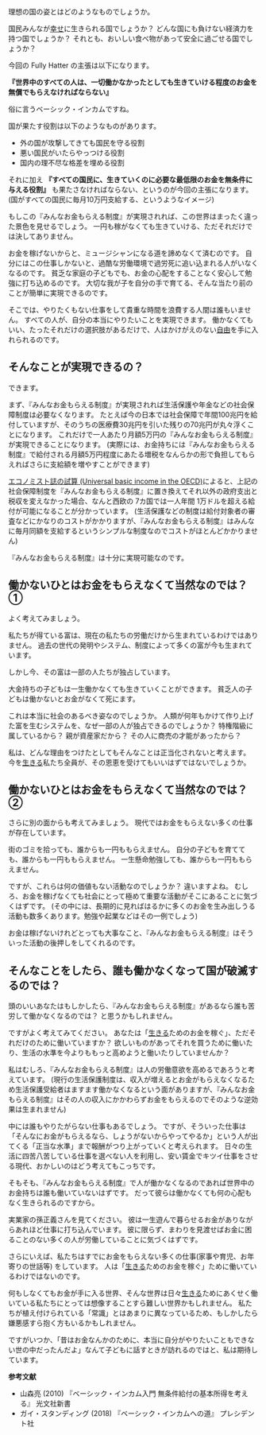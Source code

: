 
理想の国の姿とはどのようなものでしょうか。

国民みんなが[幸せ](/world/your-goal)に生きられる国でしょうか？
どんな国にも負けない経済力を持つ国でしょうか？
それとも、おいしい食べ物があって安全に過ごせる国でしょうか？

今回の Fully Hatter の主張は以下になります。

**『世界中のすべての人は、一切働かなかったとしても生きていける程度のお金を無償でもらえなければならない』**

俗に言うベーシック・インカムですね。

国が果たす役割は以下のようなものがあります。
- 外の国が攻撃してきても国民を守る役割
- 悪い国民がいたらやっつける役割
- 国内の理不尽な格差を埋める役割

それに加え **『すべての国民に、生きていくのに必要な最低限のお金を無条件に与える役割』** も果たさなければならない、というのが今回の主張になります。
(国がすべての国民に毎月10万円支給する、というようなイメージ)

もしこの『みんなお金もらえる制度』が実現されれば、この世界はまったく違った景色を見せるでしょう。
一円も稼がなくても生きていける、ただそれだけでは決してありません。

お金を稼げないからと、ミュージシャンになる道を諦めなくて済むのです。
自分にはこの仕事しかないと、過酷な労働環境で過労死に追い込まれる人がいなくなるのです。
貧乏な家庭の子どもでも、お金の心配をすることなく安心して勉強に打ち込めるのです。
大切な我が子を自分の手で育てる、そんな当たり前のことが簡単に実現できるのです。

そこでは、やりたくもない仕事をして貴重な時間を浪費する人間は誰もいません。
すべての人が、自分の本当にやりたいことを実現できます。
働かなくてもいい、たったそれだけの選択肢があるだけで、人はかけがえのない[自由](/world/freedom)を手に入れられるのです。


## そんなことが実現できるの？
できます。

まず、『みんなお金もらえる制度』が実現されれば生活保護や年金などの社会保障制度は必要なくなります。
たとえば今の日本では社会保障で年間100兆円を給付していますが、そのうちの医療費30兆円を引いた残りの70兆円が丸々浮くことになります。
これだけで一人あたり月額5万円の『みんなお金もらえる制度』が実現できることになります。
(実際には、お金持ちには『みんなお金もらえる制度』で給付される月額5万円程度にあたる増税をなんらかの形で負担してもらえればさらに支給額を増やすことができます)

[エコノミスト誌の試算 (Universal basic income in the OECD)](https://www.economist.com/blogs/graphicdetail/2016/06/daily-chart-1)によると、上記の社会保障制度を『みんなお金もらえる制度』に置き換えてそれ以外の政府支出と税収を変えなかった場合、なんと西欧の 7カ国では一人年間 1万ドルを超える給付が可能になることが分かっています。
(生活保護などの制度は給付対象者の審査などにかなりのコストがかかりますが、『みんなお金もらえる制度』はみんなに毎月同額を支給するというシンプルな制度なのでコストがほとんどかかりません)

『みんなお金もらえる制度』は十分に実現可能なのです。


## 働かないひとはお金をもらえなくて当然なのでは？ ①
よく考えてみましょう。

私たちが得ている富は、現在の私たちの労働だけから生まれているわけではありません。
過去の世代の発明やシステム、制度によって多くの富が今も生まれています。

しかし今、その富は一部の人たちが独占しています。

大金持ちの子どもは一生働かなくても生きていくことができます。
貧乏人の子どもは働かないとお金がなくて死にます。

これは本当に社会のあるべき姿なのでしょうか。
人類が何年もかけて作り上げた富を生むシステムを、なぜ一部の人が独占できるのでしょうか？
特権階級に属しているから？
親が資産家だから？
その人に商売の才能があったから？

私は、どんな理由をつけたとしてもそんなことは正当化されないと考えます。
今を[生きる](/world/tips-for-your-life)私たち全員が、その恩恵を受けてもいいはずではないでしょうか。


## 働かないひとはお金をもらえなくて当然なのでは？ ②
さらに別の面からも考えてみましょう。
現代ではお金をもらえない多くの仕事が存在しています。

街のゴミを拾っても、誰からも一円ももらえません。
自分の子どもを育てても、誰からも一円ももらえません。
一生懸命勉強しても、誰からも一円ももらえません。

ですが、これらは何の価値もない活動なのでしょうか？
違いますよね。
むしろ、お金を稼げなくても社会にとって極めて重要な活動がそこにあることに気づくはずです。
(その中には、長期的に見ればはるかに多くのお金を生み出しうる活動も数多くあります。勉強や起業などはその一例でしょう)

お金は稼げないけれどとっても大事なこと、『みんなお金もらえる制度』はそういった活動の後押しをしてくれるのです。


## そんなことをしたら、誰も働かなくなって国が破滅するのでは？
頭のいいあなたはもしかしたら、『みんなお金もらえる制度』があるなら誰も苦労して働かなくなるのでは？  と思うかもしれません。

ですがよく考えてみてください。
あなたは「[生きる](/world/tips-for-your-life)ためのお金を稼ぐ」、ただそれだけのために働いていますか？
欲しいものがあってそれを買うために働いたり、生活の水準を今よりももっと高めようと働いたりしていませんか？

私はむしろ、『みんなお金もらえる制度』は人の労働意欲を高めるであろうと考えています。
(現行の生活保護制度は、収入が増えるとお金がもらえなくなるため生活保護受給者はますます働かなくなるという面がありますが、『みんなお金もらえる制度』はその人の収入にかかわらずお金をもらえるのでそのような逆効果は生まれません)

中には誰もやりたがらない仕事もあるでしょう。
ですが、そういった仕事は「そんなにお金がもらえるなら、しょうがないからやってやるか」という人が出てくる「正当な水準」まで報酬がつり上がっていくと考えられます。
日々の生活に四苦八苦している仕事を選べない人を利用し、安い賃金でキツイ仕事をさせる現代、おかしいのはどう考えてもこっちです。

そもそも、『みんなお金もらえる制度』で人が働かなくなるのであれば世界中のお金持ちは誰も働いていないはずです。
だって彼らは働かなくても何の心配もなく生きられるのですから。

実業家の孫正義さんを見てください。
彼は一生遊んで暮らせるお金がありながらあれほど仕事に打ち込んでいます。
彼に限らず、まわりを見渡せばお金に困ることのない多くの人が労働していることに気づくはずです。

さらにいえば、私たちはすでにお金をもらえない多くの仕事(家事や育児、お年寄りの世話等) をしています。
人は「[生きる](/world/tips-for-your-life)ためのお金を稼ぐ」ために働いているわけではないのです。

何もしなくてもお金が手に入る世界、そんな世界は日々[生きる](/world/tips-for-your-life)ためにあくせく働いている私たちにとっては想像することすら難しい世界かもしれません。
私たちが植え付けられている「常識」とはあまりに異なっているため、もしかしたら嫌悪感すら抱く方もいるかもしれません。

ですがいつか、「昔はお金なんかのために、本当に自分がやりたいこともできない世の中だったんだよ」なんて子どもに話すときが訪れるのではと、私は期待しています。


**参考文献**
- 山森亮 (2010) 『ベーシック・インカム入門 無条件給付の基本所得を考える』 光文社新書
- ガイ・スタンディング (2018) 『ベーシック・インカムへの道』 プレシデント社
